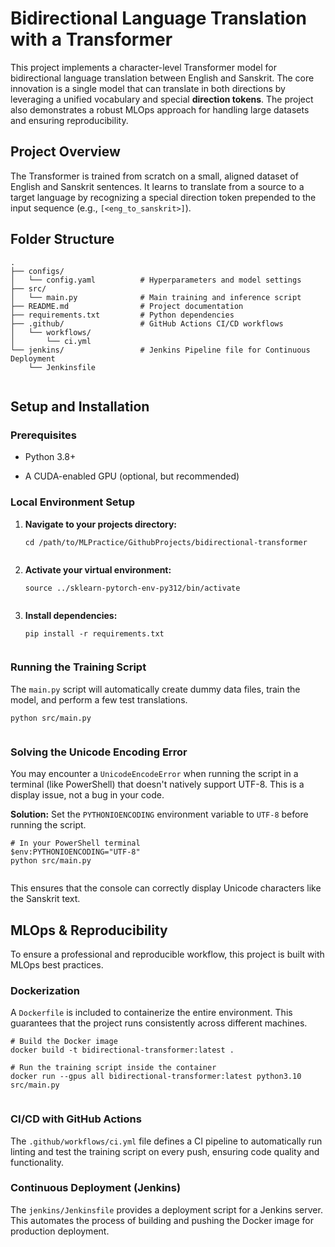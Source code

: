 # Bidirectional Language Translation with a Transformer

This project implements a character-level Transformer model for bidirectional language translation between English and Sanskrit. The core innovation is a single model that can translate in both directions by leveraging a unified vocabulary and special **direction tokens**. The project also demonstrates a robust MLOps approach for handling large datasets and ensuring reproducibility.

## Project Overview

The Transformer is trained from scratch on a small, aligned dataset of English and Sanskrit sentences. It learns to translate from a source to a target language by recognizing a special direction token prepended to the input sequence (e.g., `[<eng_to_sanskrit>]`).

## Folder Structure

```
.
├── configs/
│   └── config.yaml          # Hyperparameters and model settings
├── src/
│   └── main.py              # Main training and inference script
├── README.md                # Project documentation
├── requirements.txt         # Python dependencies
├── .github/                 # GitHub Actions CI/CD workflows
│   └── workflows/
│       └── ci.yml
└── jenkins/                 # Jenkins Pipeline file for Continuous Deployment
    └── Jenkinsfile


```

## Setup and Installation

### Prerequisites

* Python 3.8+

* A CUDA-enabled GPU (optional, but recommended)

### Local Environment Setup

1. **Navigate to your projects directory:**

   ```
   cd /path/to/MLPractice/GithubProjects/bidirectional-transformer
   
   
   ```

2. **Activate your virtual environment:**

   ```
   source ../sklearn-pytorch-env-py312/bin/activate
   
   
   ```

3. **Install dependencies:**

   ```
   pip install -r requirements.txt
   
   
   ```

### Running the Training Script

The `main.py` script will automatically create dummy data files, train the model, and perform a few test translations.

```
python src/main.py


```

### Solving the Unicode Encoding Error

You may encounter a `UnicodeEncodeError` when running the script in a terminal (like PowerShell) that doesn't natively support UTF-8. This is a display issue, not a bug in your code.

**Solution:** Set the `PYTHONIOENCODING` environment variable to `UTF-8` before running the script.

```
# In your PowerShell terminal
$env:PYTHONIOENCODING="UTF-8"
python src/main.py


```

This ensures that the console can correctly display Unicode characters like the Sanskrit text.

## MLOps & Reproducibility

To ensure a professional and reproducible workflow, this project is built with MLOps best practices.

### Dockerization

A `Dockerfile` is included to containerize the entire environment. This guarantees that the project runs consistently across different machines.

```
# Build the Docker image
docker build -t bidirectional-transformer:latest .

# Run the training script inside the container
docker run --gpus all bidirectional-transformer:latest python3.10 src/main.py


```

### CI/CD with GitHub Actions

The `.github/workflows/ci.yml` file defines a CI pipeline to automatically run linting and test the training script on every push, ensuring code quality and functionality.

### Continuous Deployment (Jenkins)

The `jenkins/Jenkinsfile` provides a deployment script for a Jenkins server. This automates the process of building and pushing the Docker image for production deployment.
